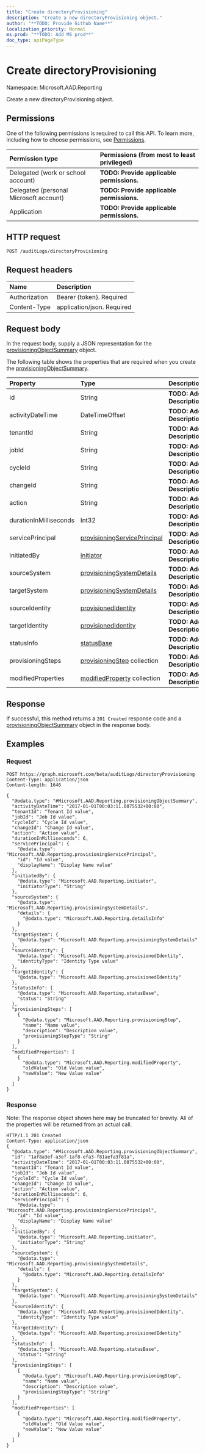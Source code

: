 ```yaml
---
title: "Create directoryProvisioning"
description: "Create a new directoryProvisioning object."
author: "**TODO: Provide Github Name**"
localization_priority: Normal
ms.prod: "**TODO: Add MS prod**"
doc_type: apiPageType
---
```


# Create directoryProvisioning

Namespace: Microsoft.AAD.Reporting

Create a new directoryProvisioning object.

## Permissions
One of the following permissions is required to call this API. To learn more, including how to choose permissions, see [Permissions](/concepts/permissions-reference.md).

|Permission type|Permissions (from most to least privileged)|
|:---|:---|
|Delegated (work or school account)|**TODO: Provide applicable permissions.**|
|Delegated (personal Microsoft account)|**TODO: Provide applicable permissions.**|
|Application|**TODO: Provide applicable permissions.**|

## HTTP request
<!-- {
  "blockType": "ignored"
}
-->
``` http
POST /auditLogs/directoryProvisioning
```

## Request headers
|Name|Description|
|:---|:---|
|Authorization|Bearer {token}. Required|
|Content-Type|application/json. Required|

## Request body
In the request body, supply a JSON representation for the [provisioningObjectSummary](../resources/microsoft.aad.reporting-provisioningobjectsummary.md) object.

The following table shows the properties that are required when you create the [provisioningObjectSummary](../resources/microsoft.aad.reporting-provisioningobjectsummary.md).

|Property|Type|Description|
|:---|:---|:---|
|id|String|**TODO: Add Description**|
|activityDateTime|DateTimeOffset|**TODO: Add Description**|
|tenantId|String|**TODO: Add Description**|
|jobId|String|**TODO: Add Description**|
|cycleId|String|**TODO: Add Description**|
|changeId|String|**TODO: Add Description**|
|action|String|**TODO: Add Description**|
|durationInMilliseconds|Int32|**TODO: Add Description**|
|servicePrincipal|[provisioningServicePrincipal](../resources/microsoft.aad.reporting-provisioningserviceprincipal.md)|**TODO: Add Description**|
|initiatedBy|[initiator](../resources/microsoft.aad.reporting-initiator.md)|**TODO: Add Description**|
|sourceSystem|[provisioningSystemDetails](../resources/microsoft.aad.reporting-provisioningsystemdetails.md)|**TODO: Add Description**|
|targetSystem|[provisioningSystemDetails](../resources/microsoft.aad.reporting-provisioningsystemdetails.md)|**TODO: Add Description**|
|sourceIdentity|[provisionedIdentity](../resources/microsoft.aad.reporting-provisionedidentity.md)|**TODO: Add Description**|
|targetIdentity|[provisionedIdentity](../resources/microsoft.aad.reporting-provisionedidentity.md)|**TODO: Add Description**|
|statusInfo|[statusBase](../resources/microsoft.aad.reporting-statusbase.md)|**TODO: Add Description**|
|provisioningSteps|[provisioningStep](../resources/microsoft.aad.reporting-provisioningstep.md) collection|**TODO: Add Description**|
|modifiedProperties|[modifiedProperty](../resources/microsoft.aad.reporting-modifiedproperty.md) collection|**TODO: Add Description**|



## Response
If successful, this method returns a `201 Created` response code and a [provisioningObjectSummary](../resources/microsoft.aad.reporting-provisioningobjectsummary.md) object in the response body.

## Examples

### Request
<!-- {
  "blockType": "request",
  "name": "create_provisioningobjectsummary_from_"
}
-->
``` http
POST https://graph.microsoft.com/beta/auditLogs/directoryProvisioning
Content-Type: application/json
Content-length: 1646

{
  "@odata.type": "#Microsoft.AAD.Reporting.provisioningObjectSummary",
  "activityDateTime": "2017-01-01T00:03:11.0875532+00:00",
  "tenantId": "Tenant Id value",
  "jobId": "Job Id value",
  "cycleId": "Cycle Id value",
  "changeId": "Change Id value",
  "action": "Action value",
  "durationInMilliseconds": 6,
  "servicePrincipal": {
    "@odata.type": "Microsoft.AAD.Reporting.provisioningServicePrincipal",
    "id": "Id value",
    "displayName": "Display Name value"
  },
  "initiatedBy": {
    "@odata.type": "Microsoft.AAD.Reporting.initiator",
    "initiatorType": "String"
  },
  "sourceSystem": {
    "@odata.type": "Microsoft.AAD.Reporting.provisioningSystemDetails",
    "details": {
      "@odata.type": "Microsoft.AAD.Reporting.detailsInfo"
    }
  },
  "targetSystem": {
    "@odata.type": "Microsoft.AAD.Reporting.provisioningSystemDetails"
  },
  "sourceIdentity": {
    "@odata.type": "Microsoft.AAD.Reporting.provisionedIdentity",
    "identityType": "Identity Type value"
  },
  "targetIdentity": {
    "@odata.type": "Microsoft.AAD.Reporting.provisionedIdentity"
  },
  "statusInfo": {
    "@odata.type": "Microsoft.AAD.Reporting.statusBase",
    "status": "String"
  },
  "provisioningSteps": [
    {
      "@odata.type": "Microsoft.AAD.Reporting.provisioningStep",
      "name": "Name value",
      "description": "Description value",
      "provisioningStepType": "String"
    }
  ],
  "modifiedProperties": [
    {
      "@odata.type": "Microsoft.AAD.Reporting.modifiedProperty",
      "oldValue": "Old Value value",
      "newValue": "New Value value"
    }
  ]
}
```

### Response
Note: The response object shown here may be truncated for brevity. All of the properties will be returned from an actual call.
<!-- {
  "blockType": "response",
  "truncated": true,
  "@odata.type": "microsoft.aad.reporting.provisioningobjectsummary"
}
-->
``` http
HTTP/1.1 201 Created
Content-Type: application/json
{
  "@odata.type": "#Microsoft.AAD.Reporting.provisioningObjectSummary",
  "id": "1af8a3ef-a3ef-1af8-efa3-f81aefa3f81a",
  "activityDateTime": "2017-01-01T00:03:11.0875532+00:00",
  "tenantId": "Tenant Id value",
  "jobId": "Job Id value",
  "cycleId": "Cycle Id value",
  "changeId": "Change Id value",
  "action": "Action value",
  "durationInMilliseconds": 6,
  "servicePrincipal": {
    "@odata.type": "Microsoft.AAD.Reporting.provisioningServicePrincipal",
    "id": "Id value",
    "displayName": "Display Name value"
  },
  "initiatedBy": {
    "@odata.type": "Microsoft.AAD.Reporting.initiator",
    "initiatorType": "String"
  },
  "sourceSystem": {
    "@odata.type": "Microsoft.AAD.Reporting.provisioningSystemDetails",
    "details": {
      "@odata.type": "Microsoft.AAD.Reporting.detailsInfo"
    }
  },
  "targetSystem": {
    "@odata.type": "Microsoft.AAD.Reporting.provisioningSystemDetails"
  },
  "sourceIdentity": {
    "@odata.type": "Microsoft.AAD.Reporting.provisionedIdentity",
    "identityType": "Identity Type value"
  },
  "targetIdentity": {
    "@odata.type": "Microsoft.AAD.Reporting.provisionedIdentity"
  },
  "statusInfo": {
    "@odata.type": "Microsoft.AAD.Reporting.statusBase",
    "status": "String"
  },
  "provisioningSteps": [
    {
      "@odata.type": "Microsoft.AAD.Reporting.provisioningStep",
      "name": "Name value",
      "description": "Description value",
      "provisioningStepType": "String"
    }
  ],
  "modifiedProperties": [
    {
      "@odata.type": "Microsoft.AAD.Reporting.modifiedProperty",
      "oldValue": "Old Value value",
      "newValue": "New Value value"
    }
  ]
}
```


